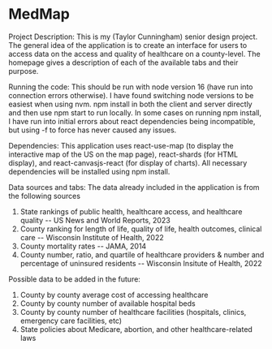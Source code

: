 # MedMap

Project Description: This is my (Taylor Cunningham) senior design project. The general idea of the application is to create an interface for users to access data on the access and quality of healthcare on a county-level. The homepage gives a description of each of the available tabs and their purpose. 

Running the code: This should be run with node version 16 (have run into connection errors otherwise). I have found switching node versions to be easiest when using nvm. npm install in both the client and server directly and then use npm start to run locally. In some cases on running npm install, I have run into initial errors about react dependencies being incompatible, but using -f to force has never caused any issues.

Dependencies: This application uses react-use-map (to display the interactive map of the US on the map page), react-shards (for HTML display), and react-canvasjs-react (for display of charts). All necessary dependencies will be installed using npm install.  

Data sources and tabs: The data already included in the application is from the following sources 
1. State rankings of public health, healthcare access, and healthcare quality -- US News and World Reports, 2023
2. County ranking for length of life, quality of life, health outcomes, clinical care -- Wisconsin Institute of Health, 2022
3. County mortality rates -- JAMA, 2014 
4. County number, ratio, and quartile of healthcare providers & number and percentage of uninsured residents -- Wisconsin Insitute of Health, 2022

Possible data to be added in the future:
1. County by county average cost of accessing healthcare
2. County by county number of available hospital beds 
3. County by county number of healthcare facilities (hospitals, clinics, emergency care facilities, etc) 
4. State policies about Medicare, abortion, and other healthcare-related laws 

